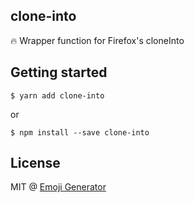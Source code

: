 clone-into
----------

:fire: Wrapper function for Firefox's cloneInto

## Getting started

```
$ yarn add clone-into
```

or

```
$ npm install --save clone-into
```


## License
MIT @ [Emoji Generator](https://emoji.pine.moe/)
